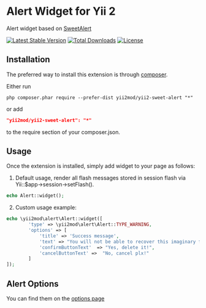 Alert Widget for Yii 2
======================
Alert widget based on [SweetAlert](http://t4t5.github.io/sweetalert/)

[![Latest Stable Version](https://poser.pugx.org/yii2mod/yii2-sweet-alert/v/stable)](https://packagist.org/packages/yii2mod/yii2-sweet-alert) [![Total Downloads](https://poser.pugx.org/yii2mod/yii2-sweet-alert/downloads)](https://packagist.org/packages/yii2mod/yii2-sweet-alert) [![License](https://poser.pugx.org/yii2mod/yii2-sweet-alert/license)](https://packagist.org/packages/yii2mod/yii2-sweet-alert)

Installation 
------------

The preferred way to install this extension is through [composer](http://getcomposer.org/download/).

Either run

```
php composer.phar require --prefer-dist yii2mod/yii2-sweet-alert "*"
```

or add

```json
"yii2mod/yii2-sweet-alert": "*"
```

to the require section of your composer.json.

Usage
------------
Once the extension is installed, simply add widget to your page as follows:

1) Default usage, render all flash messages stored in session flash via Yii::$app->session->setFlash().
```php
echo Alert::widget(); 
```

2) Custom usage example:
```php
echo \yii2mod\alert\Alert::widget([
        'type' => \yii2mod\alert\Alert::TYPE_WARNING,
        'options' => [
            'title' => 'Success message',
            'text' => "You will not be able to recover this imaginary file!",
            'confirmButtonText'  => "Yes, delete it!",
            'cancelButtonText' =>  "No, cancel plx!"
        ]
]);
```


Alert Options 
----------------
You can find them on the [options page](http://tristanedwards.me/sweetalert)
